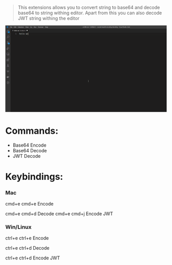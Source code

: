 > This extensions allows you to convert string to base64 and decode base64 to string withing editor. Apart from this you can also decode JWT string withing the editor

![](https://github.com/santosh-mnrec/vscode-base64-encoding-decoding/blob/main/images/tutorial.gif)

# Commands:

- Base64 Encode
- Base64 Decode
- JWT Decode

# Keybindings:

### Mac

cmd+e cmd+e Encode

cmd+e cmd+d Decode
cmd+e cmd+j Encode JWT

### Win/Linux

ctrl+e ctrl+e Encode

ctrl+e ctrl+d Decode

ctrl+e ctrl+d Encode JWT
